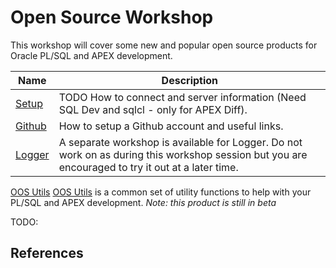 # Open Source Workshop

This workshop will cover some new and popular open source products for Oracle PL/SQL and APEX development.


Name  | Description
--- | ---
[Setup](setup.md) | TODO How to connect and server information (Need SQL Dev and sqlcl - only for APEX Diff).
[Github](github.md) | How to setup a Github account and useful links.
[Logger](TODO) | A separate workshop is available for Logger. Do not work on as during this workshop session but you are encouraged to try it out at a later time.
[OOS Utils](oos_utils.md) [OOS Utils](https://github.com/OraOpenSource/oos-utils) is a common set of utility functions to help with your PL/SQL and APEX development. _Note: this product is still in beta_


TODO:   



## References
